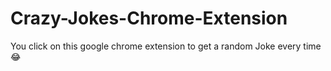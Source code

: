 # Crazy-Jokes-Chrome-Extension
You click on this google chrome extension to get a random Joke every time 😂
